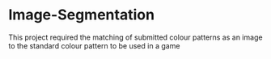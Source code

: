 # Image-Segmentation
This project required the matching of submitted colour patterns as an image to the standard colour pattern to be used in a game
